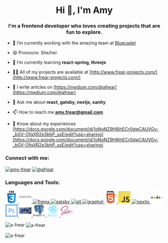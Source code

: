 <h1 align="center">Hi 👋, I'm Amy</h1>
<h3 align="center">I'm a frontend developer who loves creating projects that are fun to explore.</h3>

- 🔹 I’m currently working with the amazing team at [Bluecadet](https://www.bluecadet.com/)

- 😄 Pronouns: She/her

- 🌱 I’m currently learning **react-spring, threejs**

- 👨‍💻 All of my projects are available at [http://www.frear-projects.com/](http://www.frear-projects.com/)

- 📝 I write articles on [https://medium.com/@afrear](https://medium.com/@afrear)

- 💬 Ask me about **react, gatsby, nextjs, sanity**

- 📫 How to reach me **amy.frear@gmail.com**

- 📄 Know about my experiences [https://docs.google.com/document/d/1oNoNZ9H8ihECr0dwCAUVGy-_bGV-OfqXR2e3bhP_ssE/edit?usp=sharing](https://docs.google.com/document/d/1oNoNZ9H8ihECr0dwCAUVGy-_bGV-OfqXR2e3bhP_ssE/edit?usp=sharing)

<h3 align="left">Connect with me:</h3>
<p align="left">
<a href="https://linkedin.com/in/amy-frear" target="blank"><img align="center" src="https://raw.githubusercontent.com/rahuldkjain/github-profile-readme-generator/master/src/images/icons/Social/linked-in-alt.svg" alt="amy-frear" height="30" width="40" /></a>
<a href="https://medium.com/@afrear" target="blank"><img align="center" src="https://raw.githubusercontent.com/rahuldkjain/github-profile-readme-generator/master/src/images/icons/Social/medium.svg" alt="@afrear" height="30" width="40" /></a>
</p>

<h3 align="left">Languages and Tools:</h3>
<p align="left"> <a href="https://www.w3schools.com/css/" target="_blank" rel="noreferrer"> <img src="https://raw.githubusercontent.com/devicons/devicon/master/icons/css3/css3-original-wordmark.svg" alt="css3" width="40" height="40"/> </a> <a href="https://expressjs.com" target="_blank" rel="noreferrer"> <img src="https://raw.githubusercontent.com/devicons/devicon/master/icons/express/express-original-wordmark.svg" alt="express" width="40" height="40"/> </a> <a href="https://www.figma.com/" target="_blank" rel="noreferrer"> <img src="https://www.vectorlogo.zone/logos/figma/figma-icon.svg" alt="figma" width="40" height="40"/> </a> <a href="https://www.gatsbyjs.com/" target="_blank" rel="noreferrer"> <img src="https://www.vectorlogo.zone/logos/gatsbyjs/gatsbyjs-icon.svg" alt="gatsby" width="40" height="40"/> </a> <a href="https://git-scm.com/" target="_blank" rel="noreferrer"> <img src="https://www.vectorlogo.zone/logos/git-scm/git-scm-icon.svg" alt="git" width="40" height="40"/> </a> <a href="https://graphql.org" target="_blank" rel="noreferrer"> <img src="https://www.vectorlogo.zone/logos/graphql/graphql-icon.svg" alt="graphql" width="40" height="40"/> </a> <a href="https://www.w3.org/html/" target="_blank" rel="noreferrer"> <img src="https://raw.githubusercontent.com/devicons/devicon/master/icons/html5/html5-original-wordmark.svg" alt="html5" width="40" height="40"/> </a> <a href="https://developer.mozilla.org/en-US/docs/Web/JavaScript" target="_blank" rel="noreferrer"> <img src="https://raw.githubusercontent.com/devicons/devicon/master/icons/javascript/javascript-original.svg" alt="javascript" width="40" height="40"/> </a> <a href="https://nextjs.org/" target="_blank" rel="noreferrer"> <img src="https://cdn.worldvectorlogo.com/logos/nextjs-2.svg" alt="nextjs" width="40" height="40"/> </a> <a href="https://nodejs.org" target="_blank" rel="noreferrer"> <img src="https://raw.githubusercontent.com/devicons/devicon/master/icons/nodejs/nodejs-original-wordmark.svg" alt="nodejs" width="40" height="40"/> </a> <a href="https://www.photoshop.com/en" target="_blank" rel="noreferrer"> <img src="https://raw.githubusercontent.com/devicons/devicon/master/icons/photoshop/photoshop-line.svg" alt="photoshop" width="40" height="40"/> </a> <a href="https://www.php.net" target="_blank" rel="noreferrer"> <img src="https://raw.githubusercontent.com/devicons/devicon/master/icons/php/php-original.svg" alt="php" width="40" height="40"/> </a> <a href="https://www.postgresql.org" target="_blank" rel="noreferrer"> <img src="https://raw.githubusercontent.com/devicons/devicon/master/icons/postgresql/postgresql-original-wordmark.svg" alt="postgresql" width="40" height="40"/> </a> <a href="https://reactjs.org/" target="_blank" rel="noreferrer"> <img src="https://raw.githubusercontent.com/devicons/devicon/master/icons/react/react-original-wordmark.svg" alt="react" width="40" height="40"/> </a> <a href="https://sass-lang.com" target="_blank" rel="noreferrer"> <img src="https://raw.githubusercontent.com/devicons/devicon/master/icons/sass/sass-original.svg" alt="sass" width="40" height="40"/> </a> </p>

<p><img align="left" src="https://github-readme-stats.vercel.app/api/top-langs?username=a-frear&show_icons=true&locale=en&layout=compact" alt="a-frear" /></p>

<p>&nbsp;<img align="center" src="https://github-readme-stats.vercel.app/api?username=a-frear&show_icons=true&locale=en" alt="a-frear" /></p>

<p><img align="center" src="https://github-readme-streak-stats.herokuapp.com/?user=a-frear&" alt="a-frear" /></p>


<!--
**a-frear/a-frear** is a ✨ _special_ ✨ repository because its `README.md` (this file) appears on your GitHub profile.

-->
